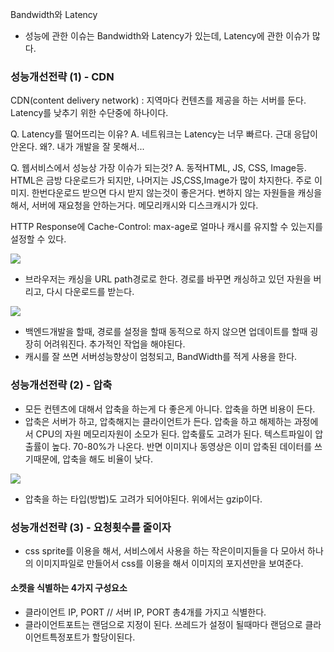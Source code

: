 Bandwidth와 Latency 

- 성능에 관한 이슈는 Bandwidth와 Latency가 있는데, Latency에 관한 이슈가 많다.


### 성능개선전략 (1) - CDN
CDN(content delivery network) : 지역마다 컨텐츠를 제공을 하는 서버를 둔다. Latency를 낮추기 위한 수단중에 하나이다.

Q. Latency를 떨어뜨리는 이유? 
A. 네트워크는 Latency는 너무 빠르다.  근대 응답이 안온다. 왜?. 내가 개발을 잘 못해서...

Q. 웹서비스에서 성능상 가장 이슈가 되는것?
A. 동적HTML, JS, CSS, Image등. HTML은 금방 다운로드가 되지만, 나머지는 JS,CSS,Image가 많이 차지한다. 주로 이미지. 한번다운로드 받으면 다시 받지 않는것이 좋은거다. 변하지 않는 자원들을 캐싱을 해서, 서버에 재요청을 안하는거다. 메모리캐시와 디스크캐시가 있다. 

HTTP Response에 Cache-Control: max-age로 얼마나 캐시를 유지할 수 있는지를 설정할 수 있다.


![](/Users/jaeyeonkim/Desktop/httpCaching.png)

- 브라우저는 캐싱을 URL path경로로 한다. 경로를 바꾸면 캐싱하고 있던 자원을 버리고, 다시 다운로드를 받는다.

![](/Users/jaeyeonkim/Desktop/httpRequest.png)

- 백엔드개발을 할때, 경로를 설정을 할때 동적으로 하지 않으면 업데이트를 할때 굉장히 어려워진다. 추가적인 작업을 해야된다.
- 캐시를 잘 쓰면 서버성능향상이 엄청되고, BandWidth를 적게 사용을 한다.

### 성능개선전략 (2) - 압축

- 모든 컨텐츠에 대해서 압축을 하는게 다 좋은게 아니다. 압축을 하면 비용이 든다.
- 압축은 서버가 하고, 압축해지는 클라이언트가 든다. 압축을 하고 해제하는 과정에서 CPU의 자원 메모리자원이 소모가 된다. 압축률도 고려가 된다. 텍스트파일이 압출률이 높다. 70-80%가 나온다. 반면 이미지나 동영상은 이미 압축된 데이터를 쓰기때문에, 압축을 해도 비율이 낮다.

![](/Users/jaeyeonkim/Desktop/httpCompressor.png)

- 압축을 하는 타입(방법)도 고려가 되어야된다. 위에서는 gzip이다.

### 성능개선전략 (3) - 요청횟수를 줄이자

- css sprite를 이용을 해서, 서비스에서 사용을 하는 작은이미지들을 다 모아서 하나의 이미지파일로 만들어서 css를 이용을 해서 이미지의 포지션만을 보여준다.


#### 소켓을 식별하는 4가지 구성요소
- 클라이언트 IP, PORT // 서버 IP, PORT 총4개를 가지고 식별한다.
- 클라이언트포트는 랜덤으로 지정이 된다. 쓰레드가 설정이 될때마다 랜덤으로 클라이언트특정포트가 할당이된다.

